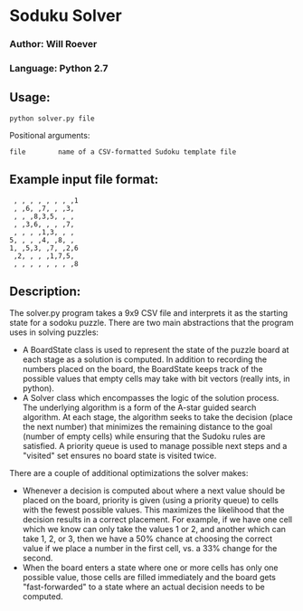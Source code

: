 # Soduku Solver
### Author: Will Roever
### Language: Python 2.7

## Usage:
```
python solver.py file
```
Positional arguments:
```      
file        name of a CSV-formatted Sudoku template file
```

## Example input file format:

```
 , , , , , , , ,1
 , ,6, ,7, , ,3, 
 , , ,8,3,5, , , 
 , ,3,6, , , ,7, 
 , , , ,1,3, , , 
5, , , ,4, ,8, , 
1, ,5,3, ,7, ,2,6
 ,2, , , ,1,7,5, 
 , , , , , , , ,8
```

## Description:

The solver.py program takes a 9x9 CSV file and interprets it as the starting
state for a sodoku puzzle. There are two main abstractions that the program
uses in solving puzzles:
  - A BoardState class is used to represent the state of the puzzle board at
    each stage as a solution is computed. In addition to recording the
    numbers placed on the board, the BoardState keeps track of the possible
    values that empty cells may take with bit vectors (really ints, in python).
  - A Solver class which encompasses the logic of the solution process. The
    underlying algorithm is a form of the A-star guided search algorithm. At
    each stage, the algorithm seeks to take the decision (place the next
    number) that minimizes the remaining distance to the goal (number of empty
    cells) while ensuring that the Sudoku rules are satisfied. A priority
    queue is used to manage possible next steps and a "visited" set ensures
    no board state is visited twice.

There are a couple of additional optimizations the solver makes:
  - Whenever a decision is computed about where a next value should be placed
    on the board, priority is given (using a priority queue) to cells with the
    fewest possible values. This maximizes the likelihood that the decision
    results in a correct placement. For example, if we have one cell which we
    know can only take the values 1 or 2, and another which can take 1, 2, or
    3, then we have a 50% chance at choosing the correct value if we place a
    number in the first cell, vs. a 33% change for the second.
  - When the board enters a state where one or more cells has only one
    possible value, those cells are filled immediately and the board gets
    "fast-forwarded" to a state where an actual decision needs to be computed.

